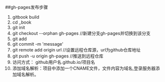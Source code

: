 ##gh-pages发布步骤
1. gitbook build 
2. cd _book
3. git init 
4. git checkout --orphan gh-pages //新建分支gh-pages并切换到该分支
5. git add
6. git commit -m 'message'
7. git remote add origin url //设置远程仓库源，url为github仓库地址
8. git push -u origin gh-pages  //推送到远程仓库
9. 访问方式： github用户名.github.io/项目名
10. 添加域名解析：项目中添加一个CNAME文件，文件内容为域名,登录服务器添加域名解析。




